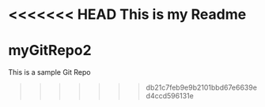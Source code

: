 <<<<<<< HEAD
This is my Readme
=======
myGitRepo2
==========

This is a sample Git Repo
>>>>>>> db21c7feb9e9b2101bbd67e6639ed4ccd596131e
